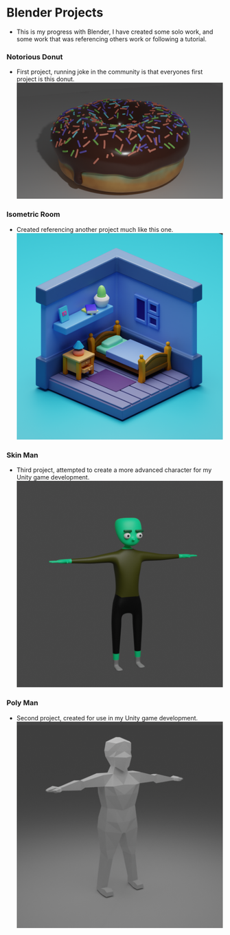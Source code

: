 # Blender Projects
* This is my progress with Blender, I have created some solo work, and some work that was referencing others work or following a tutorial.

### Notorious Donut
* First project, running joke in the community is that everyones first project is this donut.
![Alt text](Finished&#32;Images/fancyDonut.png?raw=true "Notorious Donut")

### Isometric Room
* Created referencing another project much like this one.
![Alt text](Finished&#32;Images/isometricRoom.png?raw=true "Isometric Room")

### Skin Man
* Third project, attempted to create a more advanced character for my Unity game development.
![Alt text](Finished&#32;Images/SkinMan.png?raw=true "Skin Man")

### Poly Man
* Second project, created for use in my Unity game development.
![Alt text](Finished&#32;Images/PolyMan.png?raw=true "Poly Man")
